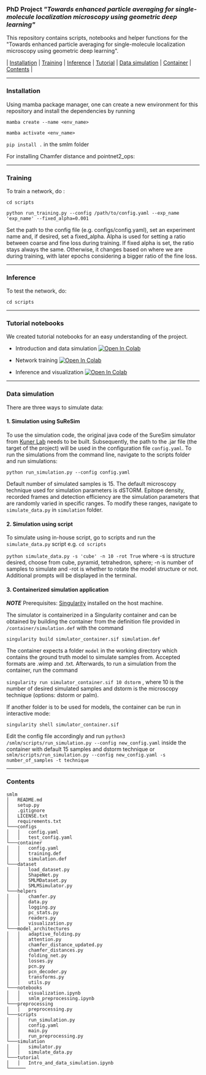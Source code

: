 ### PhD Project _"Towards enhanced particle averaging for single-molecule localization microscopy using geometric deep learning"_

This repository contains scripts, notebooks and helper functions for the "Towards enhanced particle averaging for single-molecule localization microscopy using geometric deep learning".  

| [Installation](#installation) | [Training](#training) | [Inference](#inference) | [Tutorial](#tutorial-notebooks) | [Data simulation](#data-simulation) | [Container](#containerized-simulation-application) | [Contents](#contents) |
***
### Installation 

Using mamba package manager, one can create a new environment for this repository and install the dependencies by running  

`mamba create --name <env_name>`

`mamba activate <env_name>`

`pip install .` in the smlm folder 

For installing Chamfer distance and pointnet2_ops: 

***

### Training
To train a network, do :

`cd scripts`

`python run_training.py --config /path/to/config.yaml --exp_name 'exp_name' --fixed_alpha=0.001`

Set the path to the config file (e.g. configs/config.yaml), set an experiment name and, if desired, set a fixed_alpha. Alpha is used for setting a ratio between coarse and fine loss during training. If fixed alpha is set, the ratio stays always the same. Otherwise, it changes based on where we are during training, with later epochs considering a bigger ratio of the fine loss. 

***

### Inference
To test the network, do:

`cd scripts`

***

### Tutorial notebooks
We created tutorial notebooks for an easy understanding of the project.
* Introduction and data simulation  <a target="_blank" href="https://colab.research.google.com/github/dianamindroc/smlm/blob/master/tutorial/Intro_and_data_simulation.ipynb">
  <img src="https://colab.research.google.com/assets/colab-badge.svg" alt="Open In Colab"/>
</a>

* Network training <a target="_blank" href="https://colab.research.google.com/github/dianamindroc/smlm/blob/master/tutorial/Network_training.ipynb">
  <img src="https://colab.research.google.com/assets/colab-badge.svg" alt="Open In Colab"/>
</a>

* Inference and visualization <a target="_blank" href="https://colab.research.google.com/github/dianamindroc/smlm/blob/master/tutorial/Inference_and_visualization.ipynb">
  <img src="https://colab.research.google.com/assets/colab-badge.svg" alt="Open In Colab"/>
</a>


***

### Data simulation
There are three ways to simulate data:

#### 1. Simulation using SuReSim
To use the simulation code, the original java code of the SureSim simulator from [Kuner Lab](https://github.com/tkunerlab/JavaUmsetzungSTORMSimulation) needs to be built. 
Subsequently, the path to the .jar file (the target of the project) will be used in the configuration file `config.yaml`. 
To run the simulations from the command line, navigate to the scripts folder and run simulations:

`python run_simulation.py --config config.yaml`

Default number of simulated samples is 15. The default microscopy technique used for simulation parameters is dSTORM. Epitope density, recorded frames and detection efficiency are the simulation parameters that are randomly varied in specific ranges. To modify these ranges, navigate to `simulate_data.py` in `simulation` folder.

#### 2. Simulation using script 
To simulate using in-house script, go to scripts and run the `simulate_data.py` script e.g.
`cd scripts`

`python simulate_data.py -s 'cube' -n 10 -rot True` where -s is structure desired, choose from cube, pyramid, tetrahedron, sphere; -n is number of samples to simulate and -rot is whether to rotate the model structure or not. Additional prompts will be displayed in the terminal. 

#### 3. Containerized simulation application
 **_NOTE_** Prerequisites: [Singularity](https://sylabs.io/guides/3.0/user-guide/quick_start.html) installed on the host machine.

The simulator is containerized in a Singularity container and can be obtained by building the container from the definition file provided in `/container/simulation.def` with the command 

`singularity build simulator_container.sif simulation.def`

The container expects a folder `model` in the working directory which contains the ground truth model to simulate samples from. Accepted formats are .wimp and .txt. 
Afterwards, to run a simulation from the container, run the command 

`singularity run simulator_container.sif 10 dstorm` , where 10 is the number of desired simulated samples and dstorm is the microscopy technique (options: dstorm or palm).

If another folder is to be used for models, the container can be run in interactive mode: 

`singularity shell simulator_container.sif`

Edit the config file accordingly and run `python3 /smlm/scripts/run_simulation.py --config new_config.yaml` inside the container with default 15 samples and dstorm technique or `smlm/scripts/run_simulation.py --config new_config.yaml -s number_of_samples -t technique`

***

### Contents

```
smlm
│   README.md  
│   setup.py
│   .gitignore
│   LICENSE.txt
│   requirements.txt
└───configs
│   │   config.yaml
│   │   test_config.yaml
└───container
│   │   config.yaml
│   │   training.def
│   │   simulation.def
└───dataset
│   │   load_dataset.py
│   │   ShapeNet.py
│   │   SMLMDataset.py
│   │   SMLMSimulator.py
└───helpers
│   │   chamfer.py
│   │   data.py
│   │   logging.py
│   │   pc_stats.py
│   │   readers.py
│   │   visualization.py
└───model_architectures
│   │   adaptive_folding.py
│   │   attention.py
│   │   chamfer_distance_updated.py
│   │   chamfer_distances.py
│   │   folding_net.py
│   │   losses.py
│   │   pcn.py
│   │   pcn_decoder.py
│   │   transforms.py
│   │   utils.py
└───notebooks
│   │   visualization.ipynb
│   │   smlm_preprocessing.ipynb 
└───preprocessing
│   │   preprocessing.py
└───scripts
│   │   run_simulation.py
│   │   config.yaml
│   │   main.py
│   │   run_preprocessing.py
└───simulation
│   │   simulator.py
│   │   simulate_data.py
└───tutorial
│   │   Intro_and_data_simulation.ipynb
└──────  
```
